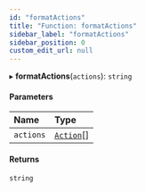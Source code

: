 ```yaml
---
id: "formatActions"
title: "Function: formatActions"
sidebar_label: "formatActions"
sidebar_position: 0
custom_edit_url: null
---
```


▸ **formatActions**(`actions`): `string`

#### Parameters

| Name | Type |
| :------ | :------ |
| `actions` | [`Action`](../interfaces/Action.md)[] |

#### Returns

`string`
